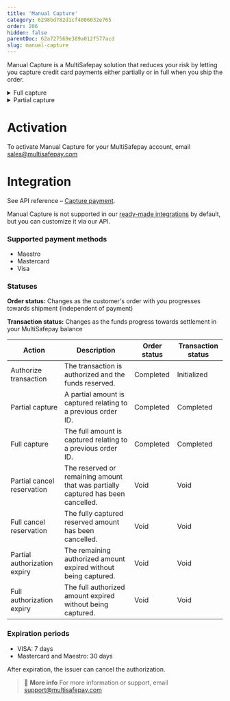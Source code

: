 ```yaml
---
title: 'Manual Capture'
category: 6298bd782d1cf4006032e765
order: 206
hidden: false
parentDoc: 62a727569e389a012f577acd
slug: manual-capture
---
```

Manual Capture is a MultiSafepay solution that reduces your risk by letting you capture credit card payments either partially or in full when you ship the order. 

<details id="full-capture">
<summary>Full capture</summary>
<br>

Full capture is when a customer places an order but you are unable to ship it right away. An authorization is created for the full amount of the transaction. The funds are settled when you ship the order.

</details>

<details id="partial-capture">
<summary>Partial capture</summary>
<br>

Partial capture is when a customer places an order for multiple items but you can't ship them all at once, only in separate shipments. An authorization is created for the full amount of the transaction, and the amount for each shipment is settled when you send it.

</details>

# Activation

To activate Manual Capture for your MultiSafepay account, email <sales@multisafepay.com>

# Integration

See API reference – [Capture payment](https://docs-api.multisafepay.com/reference/capturepayment).

Manual Capture is not supported in our [ready-made integrations](/integrations/ready-made/) by default, but you can customize it via our API.

### Supported payment methods

- Maestro 
- Mastercard 
- Visa

### Statuses

**Order status:** Changes as the customer's order with you progresses towards shipment (independent of payment)

**Transaction status:** Changes as the funds progress towards settlement in your MultiSafepay balance

| Action | Description | Order status | Transaction status |
|---|---|---|---|
| Authorize transaction | The transaction is authorized and the funds reserved. | Completed   | Initialized  |
| Partial capture | A partial amount is captured relating to a previous order ID. | Completed  | Completed |
| Full capture | The full amount is captured relating to a previous order ID. | Completed    | Completed  |
| Partial cancel reservation | The reserved or remaining amount that was partially captured has been cancelled. | Void | Void |
| Full cancel reservation | The fully captured reserved amount has been cancelled.  | Void | Void | 
| Partial authorization expiry | The remaining authorized amount expired without being captured. | Void | Void |
| Full authorization expiry | The full authorized amount expired without being captured. | Void    | Void  |

### Expiration periods

- VISA: 7 days
- Mastercard and Maestro: 30 days

After expiration, the issuer can cancel the authorization.
<br>

> 📘 **More info**
> For more information or support, email <support@multisafepay.com>